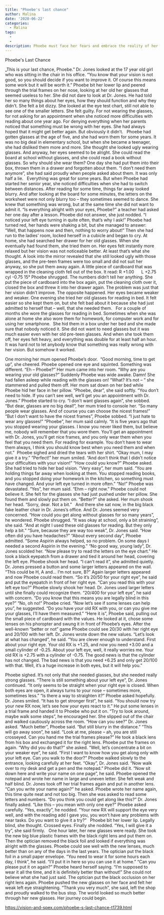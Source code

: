 ```yaml
---
title: "Phoebe's last chance"
author: Malina
date: '2020-06-22'
categories:
  - Malina
tags:
  - 
  - 
description: Phoebe must face her fears and embrace the reality of her deteriorating vision before it's too late.
---
```

Phoebe's Last Chance


„This is your last chance, Phoebe.” Dr. Jones looked at the 17 year old girl who was sitting in the chair in his office. “You know that your vision is not good, so you should decide if you want to improve it. Of course this means some work but it will be worth it.”
Phoebe bit her lower lip and peered through the trial frames on her nose, looking at her old her glasses that seemed useless to her. She did not dare to look at Dr. Jones. He had told her so many things about her eyes, how they should function and why they didn’t. She felt a bit dizzy.
She looked at the eye test chart, still not able to see one of the smaller letters. She felt guilty. For not wearing the glasses, for not asking for an appointment when she noticed more difficulties with reading about one year ago. For denying everything when her parents noticed that something must be wrong with her eyes. She had always hoped that it might get better again. But obviously it didn’t. 
 
Phoebe had gotten glasses at the age of five, and she had worn them for some years. It was no big deal in elementary school, but when she became a teenager, she had disliked them more and more. She thought she looked ugly wearing glasses. And anyway, her eyes seemed to be alright. She could read the board at school without glasses, and she could read a book without glasses. So why should she wear them? One day she had put them into their box, thrown them in a drawer and forgotten about them. “I don’t need them anymore”, she had said proudly when people asked about them. It was only half a lie.
 
Everything was great for some years. But when Phoebe had started her senior year, she noticed difficulties when she had to switch between distances. After reading for some time, things far away looked blurry. And after looking at the board for some minutes, the letters on the worksheet were not only blurry too – they sometimes seemed to dance. She knew that something was wrong, but at the same time she did not want to admit it.
“Is everything alright with your eyes, Phoebe?” a teacher had asked her one day after a lesson. Phoebe did not answer, she just nodded. “I noticed your left eye turning in quite often, that’s why I ask!” Phoebe had turned red, her hands were shaking a bit, but she managed to answer: “Well, that happens now and then, nothing to worry about!” Then she had run to the ladies’ room, locked herself in a cubicle and began to cry.
At home, she had searched her drawer for her old glasses. When she eventually had found them, she tried them on. Her eyes felt instantly more relaxed but her vision was not noticeable better. At least that’s what she thought. A look into the mirror revealed that she still looked ugly with those glasses, and the pre-teen frames were too small and did not suit her anyway, so she put them away again. A little piece of cardboard that was wrapped in the cleaning cloth fell out of the box. It read: 
R +1.00      L +2.75 cyl -0.75 15°
Phoebe shrugged. The numbers didn’t tell her anything. She put the piece of cardboard into the box again, put the cleaning cloth over it, closed the box and threw it into her drawer again. 
The problem was just that her vision didn’t improve. The opposite happened. Her eyes became weaker and weaker. 
One evening she tried her old glasses for reading in bed. It felt easier so she kept them on, but she felt bad about it because she had just admitted to herself that – well, that she needed them.
 
For a couple of months she wore the glasses for reading in bed. Sometimes when she was alone at home she also wore them for homework, for computer work and for using her smartphone.  She hid them in a box under her bed and she made sure that nobody noticed it. She did not want to need glasses but it was much easier even with her old pre-teen glasses. And when she took them off, her eyes felt heavy, and everything was double for at least half an hour. It was hard not to let anybody know that something was really wrong with her vision. But somehow it worked. 

One morning her mum opened Phoebe’s door.  “Good morning, time to get up”, she cheered. Phoebe opened one eye and squinted. Something was different. “Eh – Phoebe?” Her mum came into her room. “Why are you wearing your old glasses?” Suddenly Phoebe was wide awake. Damn! She had fallen asleep while reading with the glasses on! “What? It’s not – “ she stammered and pulled them off. Her mom sat down on her bed while Phoebe hid her face in her pillow. “Phoebe, dear”, she said softly. “You don’t need to hide. If you can’t see well, we’ll get you an appointment with Dr. Jones.” Phoebe started to cry. “I don’t want glasses again”, she sobbed. “But dear, glasses are no big deal!”, her mum tried to console her. “So many people wear glasses. And of course you can choose the nicest frames!” “But I don’t want to have the nicest frames”, Phoebe sobbed. “I just hate to wear any glasses!” “Phoebe”, her mum said calmly. “It is five years ago that you stopped wearing your glasses. I know you never liked them, but believe me, nobody will remember that you wore them. You’ll get an appointment with Dr. Jones, you’ll get nice frames, and you only wear them when you feel that you need them. For reading for example. You don’t have to wear them always, I think you should know best when you need them and when not.”  Phoebe sighed and dried the tears with her shirt. “Okay mum, I may give it a try.” “Perfect!” her mum smiled. “And don’t think that I didn’t notice your difficulties with your vision!” “How could you know?” Phoebe asked. She had tried to hide her bad vision. “Very easy”, her mum said. “You are holding things far away when looking at them. You stopped reading books, and you stopped doing your homework in the kitchen, so something must have changed. And your left eye turned in more often.” “No!” Phoebe was devastated. “Yes”, her mum said. “Ehm – right now.” Phoebe could not believe it. She felt for the glasses she had just pushed under her pillow. She found them and slowly put them on. “Better?” she asked. Her mum shook her head. “Sorry, dear. Not a bit.”
 
And there she sat now, in the big black fake leather chair in Dr. Jones’s office. And Dr. Jones seemed very concerned. “How could you get along without glasses for so many years”, he wondered. Phoebe shrugged. “It was okay at school, only a bit straining”, she said. “And at night I used these old glasses for reading. But they only help a bit.” “Sure, because they are way too weak”, Dr. Jones said. “How often did you have headaches?” “About every second day”, Phoebe admitted. “Some Aspirin always helped, so no problem. On some days I needed a second Aspirin in the evening.” “No good way, young lady”, Dr. Jones scolded her. “Now please try to read the letters on the eye chart.” He took a black eyepatch from a drawer and tied it around her head, covering the left eye. Phoebe shook her head. “I can’t read it”, she admitted quietly. Dr. Jones pressed a button and some larger letters appeared on the wall. “This could be H, A and… I’m not sure, B?” Again larger letters appeared and now Phoebe could read them. “So it’s 20/50 for your right eye”, he said and put the eyepatch in front of her right eye. “Can you read this with your left eye too?” Phoebe slowly shook her head. Dr. Jones used larger letters until she finally could recognize them. “20/400 for your left eye”, he said with concern. “Do you know that this means you are legally blind in this eye?” “No, oh no!” Phoebe cried. “Now let’s see if some lenses can help you”, he suggested. “Do you have your old RX with you, or can you give me your glasses, I’ll have them measured.” “Here it is”, Phoebe said, pulling out the small piece of cardboard with the values. He looked at it, chose some lenses on his phoropter and swung it in front of Phoebe’s eyes. After the well-known “better or not” game Phoebe could see 20/30 with her right eye and 20/100 with her left. Dr. Jones wrote down the new values. “Let’s look at what has changed”, he said. “You are clever enough to understand. First about your right eye. Your old RX is +1.25, and now you need +3.00 and a small cylinder of -0.25. About your left eye, well, it really worries me. Your old RX is +2.75 with a cylinder of -0.75. The good news is that the cylinder has not changed. The bad news is that you need +6.25 and only get 20/100 with that. Well, it’s a huge increase in both eyes, but it will help you.”

Phoebe sighed. It’s not only that she needed glasses, but she needed really strong glasses. “There is still something about your left eye”, Dr. Jones continued. “It only seems to be straight when your right eye is closed. When both eyes are open, it always turns to your nose – sometimes more, sometimes less.” “Is there a way to straighten it?” Phoebe asked hopefully. Dr. Jones smiled. “It has to get stronger first”, he said. “You should now try your new RX now, let’s see how your eyes react to it.” He put some lenses in a trial frame and handed it to Phoebe who put it on. “Try to look around, maybe walk some steps”, he encouraged her. She slipped out of the chair and walked cautiously across the room. “How can you see?” Dr. Jones asked. “Much better”, Phoebe said. “But still blurry in the distance.” “This will go away soon”, he said. “Look at me, please – ah, you are still crosseyed. Can you hand me the trial frames please?” He took a black lens from his box and exchanged it for the right lens. Phoebe put the frames on again. “Why did you do that?” she asked. “Well, let’s concentrate a bit on your weaker eye”, he said. “First I want to know how you get along only with your left eye. Can you walk to the door?” Phoebe walked slowly to the entrance, looking carefully at her feet. “Okay”, Dr. Jones said. “Now walk over to my desk and get a pen and the notepad.” Phoebe did it. “Now sit down here and write your name on one page”, he said. Phoebe opened the notepad and wrote her name in large and uneven letter. She felt weak and half blind. Dr. Jones took off her trial frames again and put in another lens. “Can you write your name again?” he asked. Phoebe wrote her name again, this time quite neat and not too big. Then she was asked to read some letters and numbers. “Do you think you could get along like this?” Dr. Jones finally asked. “Like this – you mean with only one eye?” Phoebe asked carefully. “Yes, exactly”, he nodded. “Your new RX will support the eye very well, and with the reading add I gave you, you won’t have any problems with near tasks. Do you want to give it a try?” 
 
Phoebe bit her lower lip. 
Legally blind, she thought. 
Crossed eyes.
Finally she nodded. 
“Yes, I will give it a try”, she said firmly. 
 
One hour later, her new glasses were ready. She took the new big blue plastic frames with the black right lens and put them on. Then the optician removed the black foil and looked if everything was alright with the glasses. Phoebe could see well with the new lenses, much better than on any of the days in the last years. The optician put the black foil in a small paper envelope. “You need to wear it for some hours each day, I think”, he said. “I’ll put it in here so you can use it at home.” “Can you please put it on again?” Phoebe heard herself saying. “I’m supposed to wear it all the time, and it is definitely better than without!”
She could not believe what she had just said. The optician put the black occlusion on her right lens again. Phoebe pushed the new glasses on her face and felt her weak left eye straightening. “Thank you very much”, she said, left the shop and proudly walked to the bus stop. The world looked so much better through her new glasses. Her journey could begin.
 
 
 
 
 

https://vision-and-spex.com/phoebe-s-last-chance-t1739.html